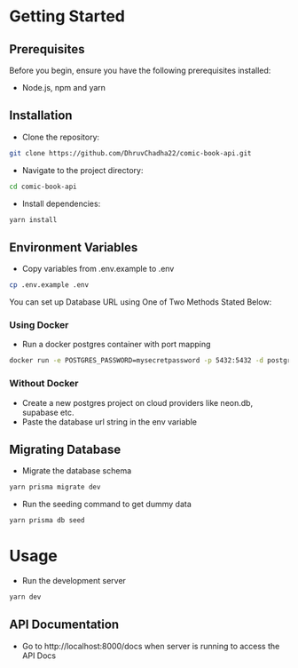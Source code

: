 # Getting Started

## Prerequisites

Before you begin, ensure you have the following prerequisites installed:

- Node.js, npm and yarn

## Installation

- Clone the repository:

```bash
git clone https://github.com/DhruvChadha22/comic-book-api.git
```

- Navigate to the project directory:

```bash
cd comic-book-api
```

- Install dependencies:

```bash
yarn install
```

## Environment Variables

- Copy variables from .env.example to .env

```bash
cp .env.example .env
```

You can set up Database URL using One of Two Methods Stated Below:

### Using Docker

- Run a docker postgres container with port mapping

```bash
docker run -e POSTGRES_PASSWORD=mysecretpassword -p 5432:5432 -d postgres
```

### Without Docker

- Create a new postgres project on cloud providers like neon.db, supabase etc.
- Paste the database url string in the env variable

## Migrating Database

- Migrate the database schema

```bash
yarn prisma migrate dev
```

- Run the seeding command to get dummy data

```bash
yarn prisma db seed
```

# Usage

- Run the development server

```bash
yarn dev
```

## API Documentation

- Go to http://localhost:8000/docs when server is running to access the API Docs
